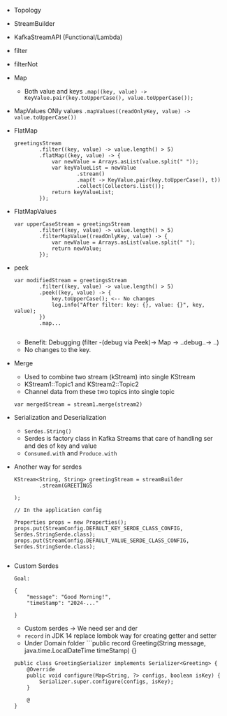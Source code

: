 

- Topology
- StreamBuilder


- KafkaStreamAPI (Functional/Lambda)
- filter
- filterNot 

- Map 
    - Both value and keys
    `.map((key, value) -> KeyValue.pair(key.toUpperCase(), value.toUpperCase());`

- MapValues
    ONly values
    `.mapValues((readOnlyKey, value) -> value.toUpperCase())`

- FlatMap

    ```
    greetingsStream
            .filter((key, value) -> value.length() > 5) 
            .flatMap((key, value) -> {
                var newValue = Arrays.asList(value.split(" "));
                var keyValueList = newValue
                        .stream()
                        .map(t -> KeyValue.pair(key.toUpperCase(), t))
                        .collect(Collectors.list());
                return keyValueList;
            });
    ```

- FlatMapValues

    ```
    var upperCaseStream = greetingsStream
            .filter((key, value) -> value.length() > 5)
            .filterMapValue((readOnlyKey, value) -> {
                var newValue = Arrays.asList(value.split(" ");
                return newValue;
            });

    ```

- peek
    
    ```
    var modifiedStream = greetingsStream
            .filter((key, value) -> value.length() > 5)
            .peek((key, value) -> {
                key.toUpperCase(); <-- No changes
                log.info("After filter: key: {}, value: {}", key, value);
            })
            .map...


    ```

    - Benefit: Debugging (filter -(debug via Peek)-> Map -> ..debug..-> ..)
    - No changes to the key.

- Merge
    - Used to combine two stream (kStream) into single KStream
    - KStream1::Topic1  and KStream2::Topic2
    - Channel data from these two topics into single topic

    `var mergedStream = stream1.merge(stream2)`


- Serialization and Deserialization
    - `Serdes.String()`
    - Serdes is factory class in Kafka Streams that care of handling ser and des of key and value
    - `Consumed.with` and `Produce.with`


- Another way for serdes
    ```
    KStream<String, String> greetingStream = streamBuilder
            .stream(GREETINGS

    );  

    // In the application config
        
    Properties props = new Properties();
    props.put(StreamConfig.DEFAULT_KEY_SERDE_CLASS_CONFIG, Serdes.StringSerde.class);
    props.put(StreamConfig.DEFAULT_VALUE_SERDE_CLASS_CONFIG, Serdes.StringSerde.class);
    

    ```

- Custom Serdes
    ```
    Goal: 

    {
        "message": "Good Morning!",
        "timeStamp": "2024-..."
        
    }

    ```

    - Custom serdes -> We need ser and der
    - `record` in JDK 14 replace lombok way for creating getter and setter
    - Under Domain folder ```public record Greeting(String message, java.time.LocalDateTime timeStamp) {}
    
    ```
    public class GreetingSerializer implements Serializer<Greeting> {
        @Override
        public void configure(Map<String, ?> configs, boolean isKey) {
            Serializer.super.configure(configs, isKey);
        }

        @
    }

    ```


